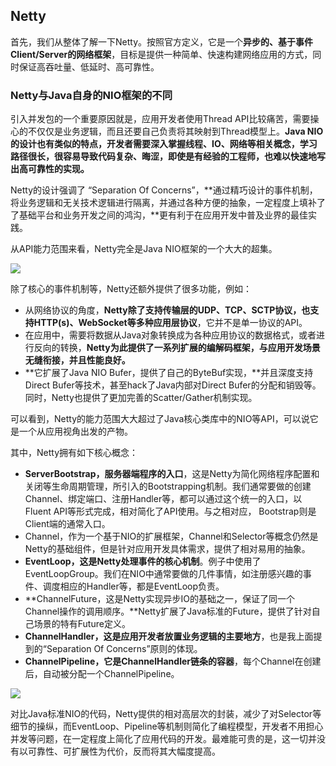 ## Netty

首先，我们从整体了解一下Netty。按照官方定义，它是一个**异步的、基于事件Client/Server的网络框架**，目标是提供一种简单、快速构建网络应用的方式，同时保证高吞吐量、低延时、高可靠性。

### Netty与Java自身的NIO框架的不同

引入并发包的一个重要原因就是，应用开发者使用Thread API比较痛苦，需要操心的不仅仅是业务逻辑，而且还要自己负责将其映射到Thread模型上。**Java NIO的设计也有类似的特点，开发者需要深入掌握线程、IO、网络等相关概念，学习路径很长，**很容易导致代码复杂、晦涩，即使是有经验的工程师，也**难以快速地写出高可靠性的实现。**

Netty的设计强调了 “Separation Of Concerns”，**通过精巧设计的事件机制，将业务逻辑和无关技术逻辑进行隔离，并通过各种方便的抽象，一定程度上填补了了基础平台和业务开发之间的鸿沟，**更有利于在应用开发中普及业界的最佳实践。

从API能力范围来看，Netty完全是Java NIO框架的一个大大的超集。

![](D:\Work\TyporaNotes\note\JavaSE\Java核心技术36讲\pict\38-1.PNG)

除了核心的事件机制等，Netty还额外提供了很多功能，例如：

* 从网络协议的角度，**Netty除了支持传输层的UDP、TCP、SCTP协议，也支持HTTP(s)、WebSocket等多种应用层协议**，它并不是单一协议的API。
* 在应用中，需要将数据从Java对象转换成为各种应用协议的数据格式，或者进行反向的转换，**Netty为此提供了一系列扩展的编解码框架，与应用开发场景无缝衔接，并且性能良好。**
* **它扩展了Java NIO Bufer，提供了自己的ByteBuf实现，**并且深度支持Direct Bufer等技术，甚至hack了Java内部对Direct Bufer的分配和销毁等。同时，Netty也提供了更加完善的Scatter/Gather机制实现。

可以看到，Netty的能力范围大大超过了Java核心类库中的NIO等API，可以说它是一个从应用视角出发的产物。

 其中，Netty拥有如下核心概念：

* **ServerBootstrap，服务器端程序的入口**，这是Netty为简化网络程序配置和关闭等生命周期管理，所引入的Bootstrapping机制。我们通常要做的创建Channel、绑定端口、注册Handler等，都可以通过这个统一的入口，以Fluent API等形式完成，相对简化了API使用。与之相对应， Bootstrap则是Client端的通常入口。
* Channel，作为一个基于NIO的扩展框架，Channel和Selector等概念仍然是Netty的基础组件，但是针对应用开发具体需求，提供了相对易用的抽象。
* **EventLoop，这是Netty处理事件的核心机制**。例子中使用了EventLoopGroup。我们在NIO中通常要做的几件事情，如注册感兴趣的事件、调度相应的Handler等，都是EventLoop负责。
* **ChannelFuture，这是Netty实现异步IO的基础之一，保证了同一个Channel操作的调用顺序。**Netty扩展了Java标准的Future，提供了针对自己场景的特有Future定义。
* **ChannelHandler，这是应用开发者放置业务逻辑的主要地方**，也是我上面提到的“Separation Of Concerns”原则的体现。
* **ChannelPipeline，它是ChannelHandler链条的容器**，每个Channel在创建后，自动被分配一个ChannelPipeline。

![](D:\Work\TyporaNotes\note\JavaSE\Java核心技术36讲\pict\38-2.PNG)

对比Java标准NIO的代码，Netty提供的相对高层次的封装，减少了对Selector等细节的操纵，而EventLoop、Pipeline等机制则简化了编程模型，开发者不用担心并发等问题，在一定程度上简化了应用代码的开发。最难能可贵的是，这一切并没有以可靠性、可扩展性为代价，反而将其大幅度提高。